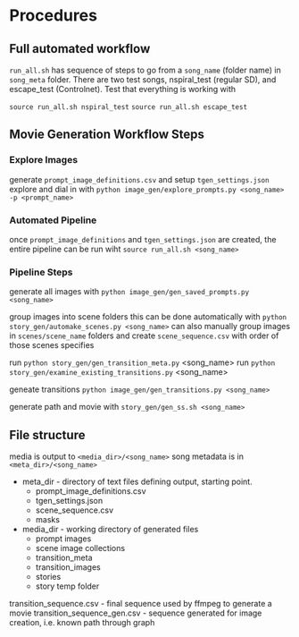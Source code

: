 # Procedures

## Full automated workflow

`run_all.sh` has sequence of steps to go from a `song_name` (folder name) in `song_meta` folder. There are two test songs, nspiral_test (regular SD), and escape_test (Controlnet). Test that everything is working with 

`source run_all.sh nspiral_test`
`source run_all.sh escape_test`

## Movie Generation Workflow Steps

### Explore Images

generate `prompt_image_definitions.csv` and setup `tgen_settings.json`
explore and dial in with `python image_gen/explore_prompts.py <song_name> -p <prompt_name>`

### Automated Pipeline

once `prompt_image_definitions` and `tgen_settings.json` are created, the entire pipeline can be run wiht `source run_all.sh <song_name>`

### Pipeline Steps

generate all images with `python image_gen/gen_saved_prompts.py <song_name>`

group images into scene folders
    this can be done automatically with `python story_gen/automake_scenes.py <song_name>`
    can also manually group images in `scenes/scene_name` folders and create  `scene_sequence.csv` with order of those scenes specifies


run `python story_gen/gen_transition_meta.py` <song_name>
run `python story_gen/examine_existing_transitions.py` <song_name>

geneate transitions `python image_gen/gen_transitions.py <song_name>`

generate path and movie with `story_gen/gen_ss.sh <song_name>`



## File structure

media is output to `<media_dir>/<song_name>`
song metadata is in `<meta_dir>/<song_name>`

* meta_dir - directory of text files defining output, starting point.
    * prompt_image_definitions.csv
    * tgen_settings.json
    * scene_sequence.csv
    * masks 
* media_dir - working directory of generated files
    * prompt images
    * scene image collections
    * transition_meta 
    * transition_images
    * stories
    * story temp folder 

transition_sequence.csv - final sequence used by ffmpeg to generate a movie
transition_sequence_gen.csv - sequence generated for image creation, i.e. known path through graph

